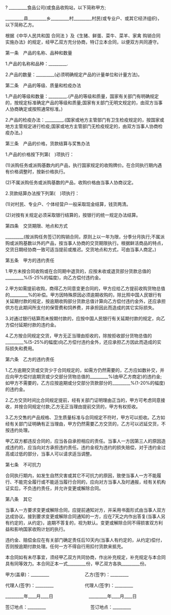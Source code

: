 
 



?
_________食品公司(或食品收购站，以下简称甲方;


_________县_________乡_________村_________村民(或专业户、或其它经济组织)，以下简称乙方。


根据《中华人民共和国
合同法
》及《生猪、鲜蛋、菜牛、菜羊、家禽
购销合同
实施办法》的规定，经甲乙双方充分协商，特订立本合同，以便双方共同遵守。


第一条　产品的名称、品种和数量


1.产品的名称和品种：_________.


2.产品的数量：_________(必须明确规定产品的计量单位和计量方法)。


第二条　产品的等级、质量和检疫办法


1.产品的等级和数量：_________.(产品的等级和质量，国家有关部门有明确规定的，按规定标准确定产品的等级和质量;国家有关部门无明文规定的，由双方当事人协商确定或按照通常标准。)


2.产品的检疫办法：_________.(国家或地方主管部门有卫生检疫规定的，按国家或地方主管规定进行检疫;国家或地方主管部门无检疫规定的，由双方当事人协商检疫办法。)


第三条　产品的价格，货款结算与奖售办法


1.产品的价格按下列第(　)项执行：


(1)派购任务或派购基数内的产品，执行国家规定的收购牌价。在合同执行期内遇有价格调整时，按新价格执行。


(2)不属派购任务或派购基数的产品，收购价格由当事人协商议定。


2.货款结算办法按下列第(　)项执行：


(1)对村民、专业户、个体经营户一般采取现金结算，钱货两清。


(2)对按有关规定必须采取银行结算的，按银行的统一规定办法结算。


第四条　交货期限、地点和方式


_________(按派购任务签订的购销合同，原则上以一年为限，分季分月执行;不属派购或派购基数以外的产品，按当事人协商的交货期限执行。根据鲜活商品的特点，交货日期经协商一致可适当提前或推迟。交货地点和方式，可由当事人商定。)


第五条　甲方的违约责任


1.甲方未按合同收购或在合同期中退货的，应按未收或退货部分货款总值的_________%(5-25%的幅度)，向乙方偿付违约金。


2.甲方如需提前收购，商得乙方同意变更合同的，甲方应给乙方提前收购货物总值的_________%的补偿。甲方因特殊原因必须逾期收购的，除比照中国人民银行有关延期付款的规定，按逾期收购部分货款总值计算向乙方偿付违约金外，还应承担供方在此期间所支付的保管费和饲养费，并承担因此而造成的其它实际损失。


3.对通过银行结算而未按期付款的，应按中国人民银行有关延期付款的规定，向乙方偿付延期付款的违约金。


4.乙方按合同规定交货，甲方无正当理由拒收的，除按拒收部分货物总值的_________%(5-25%的幅度)向乙方偿付违约金外，还应承担乙方因此而造成的实际损失和费用。


第六条　乙方的违约责任


1.乙方逾期交货或交货少于合同规定的，如需方仍然需要的，乙方应如数补交，并应向甲方偿付逾期货或少交部分货物总值的_________%(由甲乙方商定)的违约金;如甲方不需要的，乙方应按逾期或分交部分货款部分的_________%(1-20%的幅度)的违约金。


2.乙方交货时间比合同规定提前，经有关部门证明理由正当的，甲方可考虑同意接收，并按合同规定付款;乙方无正当理由提前交货的，甲方有权拒收。


3.乙方交售的产品规格、卫生质量标准与合同规定不符时，甲方可以拒收。乙方如经有关部门证明确有正当理由，甲方仍然需要乙方交货的，乙方可以迟延交货，不按违约处理。


甲乙双方都违反合同的，应当各自承担相应的责任。当事人一方因第三人的原因造成违约的，应当向对方承担违约责任。违约金视为违约的损失赔偿，对于违约金过高或过低的部分，当事人可以请求适当调整。


第七条　不可抗力


合同执行期内，如发生自然灾害或其它不可抗力的原因，致使当事人一方不能履行、不能完全履行或不能适当履行合同的，应向对方当事人及时通报，经有关机构证实后，不负违约责任，并允许变更或解除合同。


第八条　其它


当事人一方要求变更或解除合同，应提前通知对方，并采用书面形式由当事人双方达成协议。接到要求变更或解除合同通知的一方，应在7天之内作出答复(当事人另有约定的，从约定)，逾期不答复的，视为默认。变更或解除合同不得损害双方利益和影响国家收购计划的执行。


违约金、赔偿金应在有关部门确定责任后10天内(当事人有约定的，从约定)偿付，否则按逾期付款处理。任何一方不得自行用扣付货款来抵充。


本合同如有未尽事宜，须经甲乙双方共同协商，作出补充规定，补充规定与本合同具有同等效力。本合同正本一式_________份，甲乙双方各执_________份。


甲方(盖章)：_________　　　　　　　　乙方(签字)：_________


代理人(签字)：_________　　　　　　　代理人(签字)：_________


_________年____月____日　　　　　　　　_________年____月____日


签订地点：_________　　　　　　　　　　签订地点：_________
 


 

 
 
 
 
 
  


  
 

  


  


  
 
 
 
 

